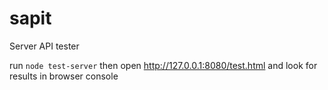 sapit
=====

Server API tester

run `node test-server` then open http://127.0.0.1:8080/test.html and look for results in browser console
